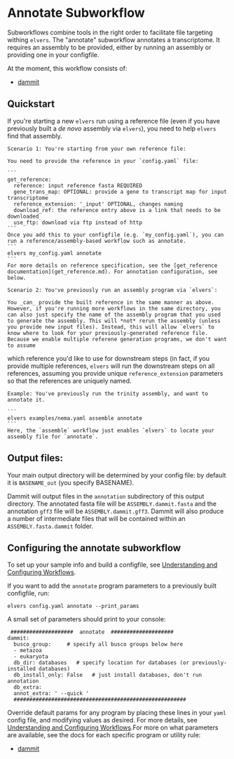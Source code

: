 # Annotate Subworkflow

Subworkflows combine tools in the right order to facilitate file targeting withing `elvers`. The "annotate" subworkflow annotates a transcriptome. It requires an assembly to be provided, either by running an assembly or providing one in your configfile. 

At the moment, this workflow consists of:
 
  - [dammit](dammit.md)

## Quickstart

If you're starting a new `elvers` run using a reference file (even if you have previously built a _de novo_ assembly via `elvers`), you need to help `elvers` find that assembly.


    Scenario 1: You're starting from your own reference file:

    You need to provide the reference in your `config.yaml` file:
   
    ```
    get_reference:
      reference: input reference fasta REQUIRED
      gene_trans_map: OPTIONAL: provide a gene to transcript map for input transcriptome
      reference_extension: '_input' OPTIONAL, changes naming
      download_ref: the reference entry above is a link that needs to be downloaded
      use_ftp: download via ftp instead of http
    ```
    Once you add this to your configfile (e.g. `my_config.yaml`), you can run a reference/assembly-based workflow such as annotate.
    ```
    elvers my_config.yaml annotate
    ```
    For more details on reference specification, see the [get_reference documentation](get_reference.md). For annotation configuration, see below.

    Scenario 2: You've previously run an assembly program via `elvers`:

    You _can_ provide the built reference in the same manner as above. However, if you're running more workflows in the same directory, you can also just specify the name of the assembly program that you used to generate the assembly. This will *not* rerun the assembly (unless you provide new input files). Instead, this will allow `elvers` to know where to look for your previously-generated reference file. Because we enable multiple referene generation programs, we don't want to assume
   which reference you'd like to use for downstream steps (in fact, if you provide multiple references, `elvers` will run the downstream steps on all references, assuming you provide unique `reference_extension` parameters so that the references are uniquely named.
   
    Example: You've previously run the trinity assembly, and want to annotate it.
   
    ```
    elvers examples/nema.yaml assemble annotate
    ```
    Here, the `assemble` workflow just enables `elvers` to locate your assembly file for `annotate`.  

   
## Output files:

Your main output directory will be determined by your config file: by default it is `BASENAME_out` (you specify BASENAME).

Dammit will output files in the `annotation` subdirectory of this output directory. The annotated fasta file will be `ASSEMBLY.dammit.fasta` and the annotation `gff3` file will be `ASSEMBLY.dammit.gff3`. Dammit will also produce a number of intermediate files that will be contained within an `ASSEMBLY.fasta.dammit` folder.

## Configuring the annotate subworkflow 

To set up your sample info and build a configfile, see [Understanding and Configuring Workflows](configure.md).

If you want to add the `annotate` program parameters to a previously built configfile, run:
```
elvers config.yaml annotate --print_params
```

A small set of parameters should print to your console:

```
 ####################  annotate  ####################
dammit:
  busco_group:     # specify all busco groups below here
  - metazoa
  - eukaryota
  db_dir: databases   # specify location for databases (or previously-installed databases)
  db_install_only: False   # just install databases, don't run annotation
  db_extra:
  annot_extra: ' --quick '
  #######################################################
```

Override default params for any program by placing these lines in your `yaml` config file, and modifying values as desired. For more details, see [Understanding and Configuring Workflows](configure.md).For more on what parameters are available, see the docs for each specific program or utility rule:

  - [dammit](dammit.md)
